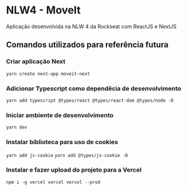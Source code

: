 # NLW4 - MoveIt
Aplicação desenvolvida na NLW 4 da Rockseat com ReactJS e NextJS

## Comandos utilizados para referência futura 
### Criar aplicação Next
`yarn create next-app moveit-next`

### Adicionar Typescript como dependêcia de desenvolvimento
`yarn add typescript @types/react @types/react-dom @types/node -D`

### Iniciar ambiente de desenvolvimento
`yarn dev`

### Instalar biblioteca para uso de cookies
`yarn add js-cookie`
`yarn add @types/js-cookie -D`

### Instalar e fazer upload do projeto para a Vercel
`npm i -g vercel
vercel
vercel --prod`
